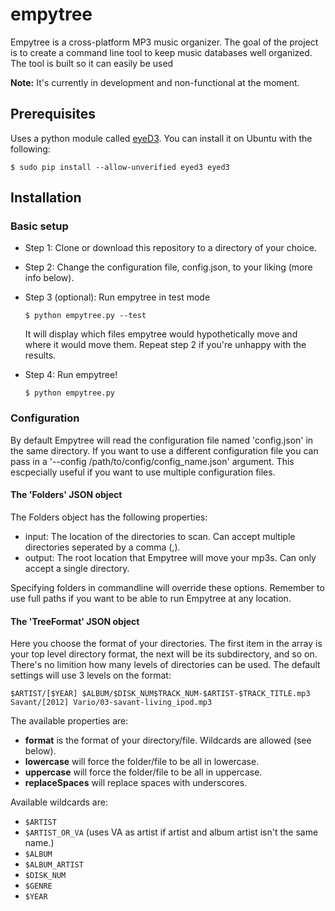 # empytree
Empytree is a cross-platform MP3 music organizer. The goal of the project is to create a command line tool to keep music databases well organized. The tool is built so it can easily be used 

**Note:** It's currently in development and non-functional at the moment.

## Prerequisites
Uses a python module called [eyeD3](http://eyed3.nicfit.net/). You can install it on Ubuntu with the following:

    $ sudo pip install --allow-unverified eyed3 eyed3

## Installation
### Basic setup
* Step 1: Clone or download this repository to a directory of your choice.
* Step 2: Change the configuration file, config.json, to your liking (more info below).
* Step 3 (optional): Run empytree in test mode

    `$ python empytree.py --test`

   It will display which files empytree would hypothetically move and where it would move them. Repeat step 2 if you're unhappy with the results.
* Step 4: Run empytree!

    `$ python empytree.py`

### Configuration
By default Empytree will read the configuration file named 'config.json' in the same directory. If you want to use a different configuration file you can pass in a '--config /path/to/config/config_name.json' argument. This escpecially useful if you want to use multiple configuration files.

#### The 'Folders' JSON object
The Folders object has the following properties:
* input: The location of the directories to scan. Can accept multiple directories seperated by a comma (,).
* output: The root location that Empytree will move your mp3s. Can only accept a single directory.

Specifying folders in commandline will override these options. Remember to use full paths if you want to be able to run Empytree at any location.

#### The 'TreeFormat' JSON object
Here you choose the format of your directories. The first item in the array is your top level directory format, the next will be its subdirectory, and so on. There's no limition how many levels of directories can be used. The default settings will use 3 levels on the format:

	$ARTIST/[$YEAR] $ALBUM/$DISK_NUM$TRACK_NUM-$ARTIST-$TRACK_TITLE.mp3
	Savant/[2012] Vario/03-savant-living_ipod.mp3

The available properties are:
* **format** is the format of your directory/file. Wildcards are allowed (see below).
* **lowercase** will force the folder/file to be all in lowercase.
* **uppercase** will force the folder/file to be all in uppercase.
* **replaceSpaces** will replace spaces with underscores.

Available wildcards are:
* `$ARTIST`
* `$ARTIST_OR_VA` (uses VA as artist if artist and album artist isn't the same name.)
* `$ALBUM`
* `$ALBUM_ARTIST`
* `$DISK_NUM`
* `$GENRE`
* `$YEAR`
